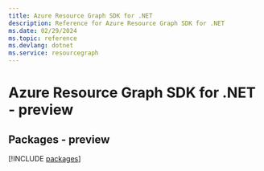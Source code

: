 ```yaml
---
title: Azure Resource Graph SDK for .NET
description: Reference for Azure Resource Graph SDK for .NET
ms.date: 02/29/2024
ms.topic: reference
ms.devlang: dotnet
ms.service: resourcegraph
---
```

# Azure Resource Graph SDK for .NET - preview
## Packages - preview
[!INCLUDE [packages](resource-graph-index.md)]
